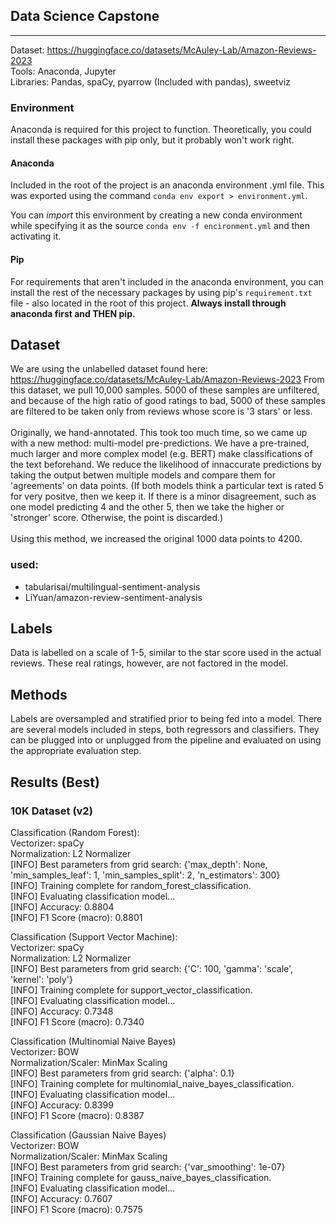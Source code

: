 ## Data Science Capstone
________________________

Dataset: https://huggingface.co/datasets/McAuley-Lab/Amazon-Reviews-2023
<br/>
Tools: Anaconda, Jupyter
<br/>
Libraries: Pandas, spaCy, pyarrow (Included with pandas), sweetviz


### Environment
Anaconda is required for this project to function. Theoretically, you could install these packages with pip only,
but it probably won't work right.

#### Anaconda
Included in the root of the project is an anaconda environment .yml file.
This was exported using the command `conda env export > environment.yml`.

You can *import* this environment by creating a new conda environment while specifying it
as the source `conda env -f encironment.yml` and then activating it.

#### Pip
For requirements that aren't included in the anaconda environment, you can install the rest of the
necessary packages by using pip's `requirement.txt` file - also located in the root of this project.
**Always install through anaconda first and THEN pip.**


## Dataset

We are using the unlabelled dataset found here: https://huggingface.co/datasets/McAuley-Lab/Amazon-Reviews-2023
From this dataset, we pull 10,000 samples. 5000 of these samples are unfiltered, and because of the high ratio of good ratings to bad,
5000 of these samples are filtered to be taken only from reviews whose score is '3 stars' or less.
<br/>
<br/>
Originally, we hand-annotated. This took too much time, so we came up with a new method: multi-model pre-predictions.
We have a pre-trained, much larger and more complex model (e.g. BERT) make classifications of the text beforehand. We
reduce the likelihood of innaccurate predictions by taking the output betwen multiple models and compare them for 'agreements' on data points.
(If both models think a particular text is rated 5 for very positve, then we keep it. If there is a minor disagreement, such as one model predicting 4 and the other 5, then we take the higher or 'stronger' score. Otherwise, the point is discarded.)
<br/>
<br/>
Using this method, we increased the original 1000 data points to 4200.

### used:
- tabularisai/multilingual-sentiment-analysis
- LiYuan/amazon-review-sentiment-analysis

## Labels

Data is labelled on a scale of 1-5, similar to the star score used in the actual reviews. These real ratings, however, are not factored in the model.


## Methods

Labels are oversampled and stratified prior to being fed into a model. There are several models included in steps, both regressors and classifiers.
They can be plugged into or unplugged from the pipeline and evaluated on using the appropriate evaluation step.

## Results (Best)


### 10K Dataset (v2)

Classification (Random Forest):  
Vectorizer: spaCy  
Normalization: L2 Normalizer  
[INFO] Best parameters from grid search: {'max_depth': None, 'min_samples_leaf': 1, 'min_samples_split': 2, 'n_estimators': 300}  
[INFO] Training complete for random_forest_classification.  
[INFO] Evaluating classification model...  
[INFO] Accuracy: 0.8804  
[INFO] F1 Score (macro): 0.8801  
  
  
Classification (Support Vector Machine):  
Vectorizer: spaCy  
Normalization: L2 Normalizer  
[INFO] Best parameters from grid search: {'C': 100, 'gamma': 'scale', 'kernel': 'poly'}  
[INFO] Training complete for support_vector_classification.  
[INFO] Evaluating classification model...  
[INFO] Accuracy: 0.7348  
[INFO] F1 Score (macro): 0.7340  
  
  
Classification (Multinomial Naive Bayes)  
Vectorizer: BOW  
Normalization/Scaler: MinMax Scaling  
[INFO] Best parameters from grid search: {'alpha': 0.1}  
[INFO] Training complete for multinomial_naive_bayes_classification.  
[INFO] Evaluating classification model...  
[INFO] Accuracy: 0.8399  
[INFO] F1 Score (macro): 0.8387  
  
  
Classification (Gaussian Naive Bayes)  
Vectorizer: BOW  
Normalization/Scaler: MinMax Scaling  
[INFO] Best parameters from grid search: {'var_smoothing': 1e-07}  
[INFO] Training complete for gauss_naive_bayes_classification.  
[INFO] Evaluating classification model...  
[INFO] Accuracy: 0.7607  
[INFO] F1 Score (macro): 0.7575  
